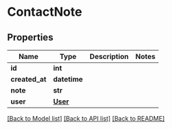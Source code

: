 # ContactNote

## Properties
Name | Type | Description | Notes
------------ | ------------- | ------------- | -------------
**id** | **int** |  | 
**created_at** | **datetime** |  | 
**note** | **str** |  | 
**user** | [**User**](User.md) |  | 

[[Back to Model list]](../README.md#documentation-for-models) [[Back to API list]](../README.md#documentation-for-api-endpoints) [[Back to README]](../README.md)


